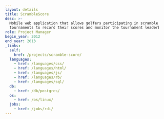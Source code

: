 ```yaml
---
layout: details
title: ScrambleScore
desc: >-
  Mobile web application that allows golfers participating in scramble golf
  tournaments to record their scores and monitor the tournament leaderboard.
role: Project Manager
begin_year: 2012
end_year: 2013
_links:
  self:
    href: /projects/scramble-score/
  languages:
    - href: /languages/css/
    - href: /languages/html/
    - href: /languages/js/
    - href: /languages/rb/
    - href: /languages/sql/
  db:
    - href: /db/postgres/
  os:
    - href: /os/linux/
  jobs:
    - href: /jobs/rdi/
---
```

